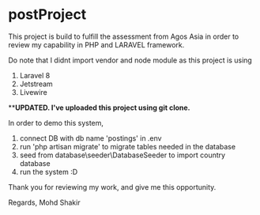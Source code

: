 # postProject

This project is build to fulfill the assessment from Agos Asia in order to review my capability in PHP and LARAVEL framework.

Do note that I didnt import vendor and node module as this project is using
1. Laravel 8
2. Jetstream
3. Livewire

****UPDATED. I've uploaded this project using git clone.**

In order to demo this system, 
1. connect DB with db name 'postings' in .env
2. run 'php artisan migrate' to migrate tables needed in the database
3. seed from database\seeder\DatabaseSeeder to import country database
4. run the system :D

Thank you for reviewing my work, and give me this opportunity.

Regards,
Mohd Shakir
